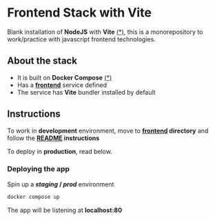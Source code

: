 # Frontend Stack with Vite

Blank installation of **NodeJS** with **Vite** [(\*)](https://vitejs.dev/), this is a monorepository to work/practice with javascript frontend technologies.

## About the stack

- It is built on **Docker Compose** [(\*)](https://docs.docker.com/compose/compose-application-model/)
- Has a **[frontend](./frontend/compose.yaml)** service defined
- The service has **Vite** bundler installed by default

## Instructions

To work in **development** environment, move to **[frontend](./frontend/) directory** and follow the **[README](./frontend/README.frontend.md) instructions**

To deploy in **production**, read below.

### Deploying the app

Spin up a **_staging_ / _prod_** environment

```bash
docker compose up
```

The app will be listening at **localhost:80**
